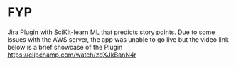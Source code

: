 # FYP
Jira Plugin with SciKit-learn ML that predicts story points.
Due to some issues with the AWS server, the app was unable to go live but the video link below is a brief showcase of the Plugin 
https://clipchamp.com/watch/zdXJkBanN4r
